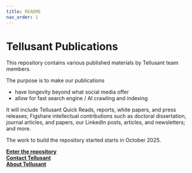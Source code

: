 ```yaml
---
title: README
nav_order: 1
---
```


# Tellusant Publications
This repository contains various published materials by Tellusant team members.  

The purpose is to make our publications  
- have longevity beyond what social media offer  
- allow for fast search engine / AI crawling and indexing    

It will include Tellusant Quick Reads, reports, white papers, and press releases; Figshare intellectual contributions such as doctoral dissertation, journal articles, and papers, our LinkedIn posts, articles, and newsletters; and more.  

The work to build the repository started starts in October 2025.  

**[Enter the repository](index.md)**  
**[Contact Tellusant](contact.md)**  
**[About Tellusant](about.md)**

